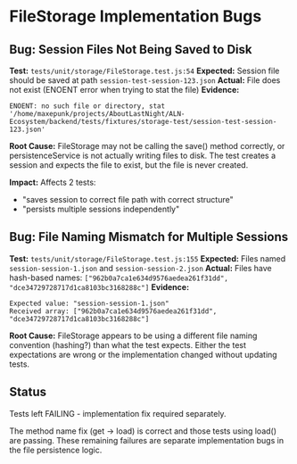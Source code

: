 # FileStorage Implementation Bugs

## Bug: Session Files Not Being Saved to Disk

**Test:** `tests/unit/storage/FileStorage.test.js:54`
**Expected:** Session file should be saved at path `session-test-session-123.json`
**Actual:** File does not exist (ENOENT error when trying to stat the file)
**Evidence:**
```
ENOENT: no such file or directory, stat '/home/maxepunk/projects/AboutLastNight/ALN-Ecosystem/backend/tests/fixtures/storage-test/session-test-session-123.json'
```

**Root Cause:** FileStorage may not be calling the save() method correctly, or persistenceService is not actually writing files to disk. The test creates a session and expects the file to exist, but the file is never created.

**Impact:** Affects 2 tests:
- "saves session to correct file path with correct structure"
- "persists multiple sessions independently"

## Bug: File Naming Mismatch for Multiple Sessions

**Test:** `tests/unit/storage/FileStorage.test.js:155`
**Expected:** Files named `session-session-1.json` and `session-session-2.json`
**Actual:** Files have hash-based names: `["962b0a7ca1e634d9576aedea261f31dd", "dce34729728717d1ca8103bc3168288c"]`
**Evidence:**
```
Expected value: "session-session-1.json"
Received array: ["962b0a7ca1e634d9576aedea261f31dd", "dce34729728717d1ca8103bc3168288c"]
```

**Root Cause:** FileStorage appears to be using a different file naming convention (hashing?) than what the test expects. Either the test expectations are wrong or the implementation changed without updating tests.

## Status

Tests left FAILING - implementation fix required separately.

The method name fix (get → load) is correct and those tests using load() are passing. These remaining failures are separate implementation bugs in the file persistence logic.
